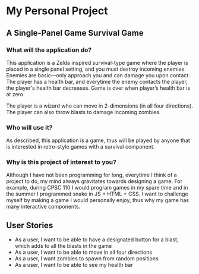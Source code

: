 # My Personal Project

## A Single-Panel Game Survival Game

### What will the application do?
This application is a Zelda inspired survival-type game where the player is placed in a single panel setting, 
and you must destroy incoming enemies. Enemies are basic—only approach you and can damage you upon contact.
The player has a health bar, and everytime the enemy contacts the player, the player's health bar decreases.
Game is over when player’s health bar is at zero.

The player is a wizard who can move in 2-dimensions (in all four directions). The player can also throw blasts to 
damage incoming zombies.

### Who will use it?
As described, this application is a game, thus will be played by anyone that is interested in retro-style games
with a survival component.

### Why is this project of interest to you?
Although I have not been programming for long, everytime I think of a project to do, my mind always gravitates towards 
designing a game. For example, during CPSC 110 I would program games in my spare time and in the summer I programmed 
snake in JS + HTML + CSS. I want to challenge myself by making a game I would personally enjoy, thus why my game has 
many interactive components.

## User Stories

- As a user, I want to be able to have a designated button for a blast, which adds to all the blasts in the game
- As a user, I want to be able to move in all four directions
- As a user, I want zombies to spawn from random positions
- As a user, I want to be able to see my health bar